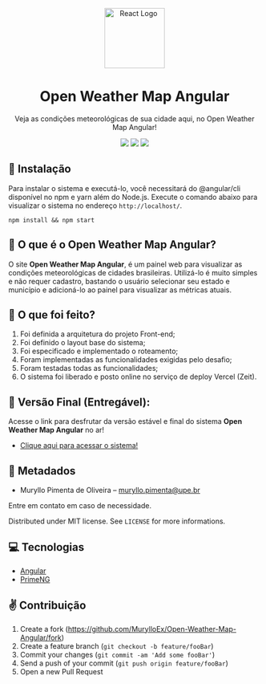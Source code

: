 <p align="center">
  <a href="https://reactnative.dev/" target="blank"><img src="https://angular.io/assets/images/logos/angular/angular.svg" width="120" alt="React Logo" /></a>
</p>
<h1 align="center">Open Weather Map Angular</h1>
<p align="center">Veja as condições meteorológicas de sua cidade aqui, no Open Weather Map Angular!</p>

<p align="center">
  <img src="https://badgen.net/badge/technology/angular/yellow?icon=label"/>
  <img src="https://badgen.net/badge/license/MIT/blue?icon=label"/>
  <img src="https://badgen.net/badge/author/MurylloEx/red?icon=label"/>
</p>

## 👷 Instalação

Para instalar o sistema e executá-lo, você necessitará do @angular/cli disponível no npm e yarn além do Node.js. Execute o comando abaixo para visualizar o sistema no endereço ``http://localhost/``.

```
npm install && npm start
```

## 📖 O que é o Open Weather Map Angular?

O site **Open Weather Map Angular**, é um painel web para visualizar as condições meteorológicas de cidades brasileiras. Utilizá-lo é muito simples e não requer cadastro, bastando o usuário selecionar seu estado e município e adicioná-lo ao painel para visualizar as métricas atuais.

## 📌 O que foi feito?

1) Foi definida a arquitetura do projeto Front-end;
2) Foi definido o layout base do sistema;
3) Foi especificado e implementado o roteamento;
4) Foram implementadas as funcionalidades exigidas pelo desafio;
5) Foram testadas todas as funcionalidades;
6) O sistema foi liberado e posto online no serviço de deploy Vercel (Zeit).

## 🚀 Versão Final (Entregável):

Acesse o link para desfrutar da versão estável e final do sistema **Open Weather Map Angular** no ar!
- [Clique aqui para acessar o sistema!](https://comeia-weather.vercel.app/#/)

## 🎉 Metadados

- Muryllo Pimenta de Oliveira – muryllo.pimenta@upe.br

Entre em contato em caso de necessidade.

Distributed under MIT license. See ``LICENSE`` for more informations.

## 💻 Tecnologias

- [Angular](https://angular.io/)
- [PrimeNG](https://primefaces.org/primeng/)

## ✌ Contribuição

1. Create a fork (<https://github.com/MurylloEx/Open-Weather-Map-Angular/fork>)
2. Create a feature branch (`git checkout -b feature/fooBar`)
3. Commit your changes (`git commit -am 'Add some fooBar'`)
4. Send a push of your commit (`git push origin feature/fooBar`)
5. Open a new Pull Request